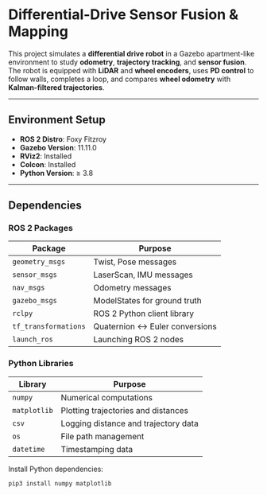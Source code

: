 # Differential-Drive Sensor Fusion & Mapping

This project simulates a **differential drive robot** in a Gazebo apartment-like environment to study **odometry**, **trajectory tracking**, and **sensor fusion**. The robot is equipped with **LiDAR** and **wheel encoders**, uses **PD control** to follow walls, completes a loop, and compares **wheel odometry** with **Kalman-filtered trajectories**.

---

## Environment Setup

- **ROS 2 Distro**: Foxy Fitzroy
- **Gazebo Version**: 11.11.0
- **RViz2**: Installed
- **Colcon**: Installed
- **Python Version**: ≥ 3.8

---

## Dependencies

### ROS 2 Packages

| Package              | Purpose                        |
| -------------------- | ------------------------------ |
| `geometry_msgs`      | Twist, Pose messages           |
| `sensor_msgs`        | LaserScan, IMU messages        |
| `nav_msgs`           | Odometry messages              |
| `gazebo_msgs`        | ModelStates for ground truth   |
| `rclpy`              | ROS 2 Python client library    |
| `tf_transformations` | Quaternion ↔ Euler conversions |
| `launch_ros`         | Launching ROS 2 nodes          |

### Python Libraries

| Library      | Purpose                              |
| ------------ | ------------------------------------ |
| `numpy`      | Numerical computations               |
| `matplotlib` | Plotting trajectories and distances  |
| `csv`        | Logging distance and trajectory data |
| `os`         | File path management                 |
| `datetime`   | Timestamping data                    |

Install Python dependencies:

```bash
pip3 install numpy matplotlib
```
